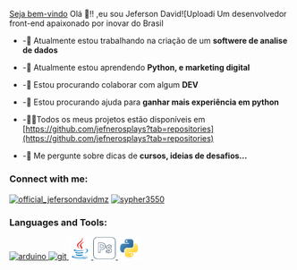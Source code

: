 [Seja bem-vindo](https://github.com/Jefmz/Jefmz/assets/136089454/798f7f04-9bb5-4988-b65b-8cecdb3f2742)
Olá 🖖!!
,eu sou Jeferson David</h1>![Uploadi
Um desenvolvedor front-end apaixonado por inovar do Brasil</h3>

- -🔭 Atualmente estou trabalhando na criação de um **softwere de analise de dados**

- -🌱 Atualmente estou aprendendo **Python, e marketing digital**

- -👯 Estou procurando colaborar com algum **DEV**

- -🤝 Estou procurando ajuda para **ganhar mais experiência em python**

- -👨‍💻Todos os meus projetos estão disponíveis em [https://github.com/jefnerosplays?tab=repositories](https://github.com/jefnerosplays?tab=repositories)

- -💬 Me pergunte sobre dicas de **cursos, ideias de desafios...**

<h3 align="left">Connect with me:</h3>
<p align="left">
<a href="https://instagram.com/official_jefersondavidmz" target="blank"><img align="center" src="https://raw.githubusercontent.com/rahuldkjain/github-profile-readme-generator/master/src/images/icons/Social/instagram.svg" alt="official_jefersondavidmz" height="30" width="40" /></a>
<a href="https://discord.gg/sypher3550" target="blank"><img align="center" src="https://raw.githubusercontent.com/rahuldkjain/github-profile-readme-generator/master/src/images/icons/Social/discord.svg" alt="sypher3550" height="30" width="40" /></a>
</p>

<h3 align="left">Languages and Tools:</h3>
<p align="left"> <a href="https://www.arduino.cc/" target="_blank" rel="noreferrer"> <img src="https://cdn.worldvectorlogo.com/logos/arduino-1.svg" alt="arduino" width="40" height="40"/> </a> <a href="https://git-scm.com/" target="_blank" rel="noreferrer"> <img src="https://www.vectorlogo.zone/logos/git-scm/git-scm-icon.svg" alt="git" width="40" height="40"/> </a> <a href="https://www.java.com" target="_blank" rel="noreferrer"> <img src="https://raw.githubusercontent.com/devicons/devicon/master/icons/java/java-original.svg" alt="java" width="40" height="40"/> </a> <a href="https://www.photoshop.com/en" target="_blank" rel="noreferrer"> <img src="https://raw.githubusercontent.com/devicons/devicon/master/icons/photoshop/photoshop-line.svg" alt="photoshop" width="40" height="40"/> </a> <a href="https://www.python.org" target="_blank" rel="noreferrer"> <img src="https://raw.githubusercontent.com/devicons/devicon/master/icons/python/python-original.svg" alt="python" width="40" height="40"/> </a> </p>
